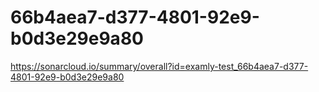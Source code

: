 # 66b4aea7-d377-4801-92e9-b0d3e29e9a80
https://sonarcloud.io/summary/overall?id=examly-test_66b4aea7-d377-4801-92e9-b0d3e29e9a80
